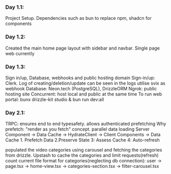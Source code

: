 ### Day 1.1:

Project Setup. Dependencies such as bun to replace npm, shadcn for components

### Day 1.2:

Created the main home page layout with sidebar and navbar. Single page web currently

### Day 1.3:
Sign in/up, Database, webhooks and public hosting domain
Sign-in/up: Clerk. Log of creating/deletion/update can be seen in the logs
utilise svix as webhook
Database: Neon.tech (PostgreSQL), DrizzleORM
Ngrok: public hosting site
Concurrent: host local and public at the same time
To run web portal: bunx drizzle-kit studio & bun run dev:all

### Day 2.1:
TRPC: ensures end to end typesafety. allows authenticated prefetching
Why prefetch: "render as you fetch" concept. parallel data loading
Server Component -> Data Cache -> HydrateClient -> Client Components -> Data Cache
    1. Prefetch Data    2.Preserve State    3: Assess Cache    4: Auto-refresh

populated the video categories using carousel and fetching the categories from drizzle.
Upstash to cache the categories and limit requests(refresh) count
current file format for categories(neglecting db connection): user -> page.tsx -> home-view.tsx -> categories-section.tsx -> filter-carousel.tsx